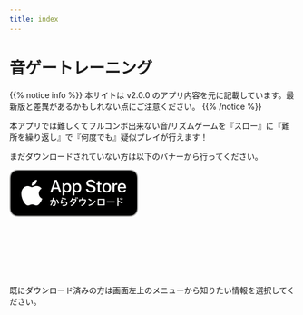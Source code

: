 ```yaml
---
title: index
---
```


# 音ゲートレーニング

{{% notice info %}}
本サイトは v2.0.0 のアプリ内容を元に記載しています。最新版と差異があるかもしれない点にご注意ください。
{{% /notice %}}

本アプリでは難しくてフルコンボ出来ない音/リズムゲームを『スロー』に『難所を繰り返し』で『何度でも』疑似プレイが行えます！

まだダウンロードされていない方は以下のバナーから行ってください。

[![App store link](img_appstore_banner.jp.png#floatleft)](https://itunes.apple.com/jp/app/id1088874473?mt=8)
<br><br><br><br><br><br><br>

既にダウンロード済みの方は画面左上のメニューから知りたい情報を選択してください。